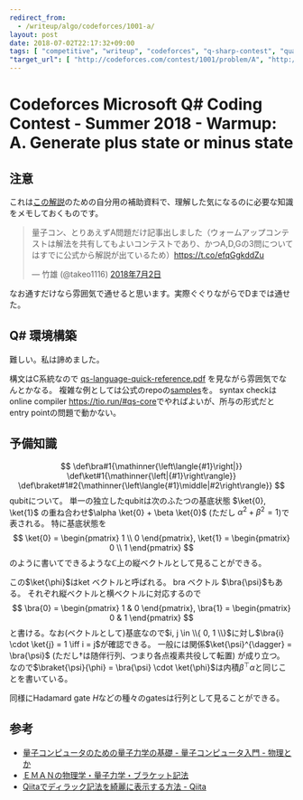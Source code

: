 ```yaml
---
redirect_from:
  - /writeup/algo/codeforces/1001-a/
layout: post
date: 2018-07-02T22:17:32+09:00
tags: [ "competitive", "writeup", "codeforces", "q-sharp-contest", "quantum-computing" ]
"target_url": [ "http://codeforces.com/contest/1001/problem/A", "http://takeo1116.sakura.ne.jp/cfqs01a.html" ]
---
```


# Codeforces Microsoft Q# Coding Contest - Summer 2018 - Warmup: A. Generate plus state or minus state

## 注意

これは[この解説](http://takeo1116.sakura.ne.jp/cfqs01a.html)のための自分用の補助資料で、理解した気になるのに必要な知識をメモしておくものです。

<blockquote class="twitter-tweet" data-lang="ja"><p lang="ja" dir="ltr">量子コン、とりあえずA問題だけ記事出しました（ウォームアップコンテストは解法を共有してもよいコンテストであり、かつA,D,Gの3問についてはすでに公式から解説が出ているため）<a href="https://t.co/efqGgkddZu">https://t.co/efqGgkddZu</a></p>&mdash; 竹雄 (@takeo1116) <a href="https://twitter.com/takeo1116/status/1013724602831269888?ref_src=twsrc%5Etfw">2018年7月2日</a></blockquote>
<script async src="https://platform.twitter.com/widgets.js" charset="utf-8"></script>

なお通すだけなら雰囲気で通せると思います。実際ぐぐりながらでDまでは通せた。

## Q# 環境構築

難しい。私は諦めました。

構文はC系統なので [qs-language-quick-reference.pdf](https://assets.codeforces.com/rounds/997-998/qs-language-quick-reference.pdf) を見ながら雰囲気でなんとかなる。
複雑な例としては公式のrepoの[samples](https://github.com/Microsoft/Quantum/blob/master/Samples/Teleportation/TeleportationSample.qs)を。
syntax checkはonline compiler <https://tio.run/#qs-core>でやればよいが、所与の形式だとentry pointの問題で動かない。

## 予備知識

$$
\def\bra#1{\mathinner{\left\langle{#1}\right|}}
\def\ket#1{\mathinner{\left|{#1}\right\rangle}}
\def\braket#1#2{\mathinner{\left\langle{#1}\middle|#2\right\rangle}}
$$
qubitについて。
単一の独立したqubitは次のふたつの基底状態 $\ket{0}, \ket{1}$ の重ね合わせ$\alpha \ket{0} + \beta \ket{0}$ (ただし $\alpha^2 + \beta^2 = 1$)で表される。
特に基底状態を
$$ \ket{0} = \begin{pmatrix} 1 \\ 0 \end{pmatrix}, \ket{1} = \begin{pmatrix} 0 \\ 1 \end{pmatrix} $$
のように書いてできるような$\mathbb{C}$上の縦ベクトルとして見ることができる。

この$\ket{\phi}$はket ベクトルと呼ばれる。
bra ベクトル $\bra{\psi}$もある。
それぞれ縦ベクトルと横ベクトルに対応するので
$$ \bra{0} = \begin{pmatrix} 1 & 0 \end{pmatrix}, \bra{1} = \begin{pmatrix} 0 & 1 \end{pmatrix} $$
と書ける。なお(ベクトルとして)基底なので$i, j \in \\{ 0, 1 \\}$に対し$\bra{i} \cdot \ket{j} = 1 \iff i = j$が確認できる。
一般には関係$\ket{\psi}^{\dagger} = \bra{\psi}$ (ただし$\dagger$は随伴行列、つまり各点複素共役して転置) が成り立つ。
なので$\braket{\psi}{\phi} = \bra{\psi} \cdot \ket{\phi}$は内積$\beta^{\top}\alpha$と同じことを書いている。

同様にHadamard gate $H$などの種々のgatesは行列として見ることができる。

## 参考

-   [量子コンピュータのための量子力学の基礎 - 量子コンピュータ入門 - 物理とか](https://whyitsso.net/physics/quantum_mechanics/QI3.html)
-   [ＥＭＡＮの物理学・量子力学・ブラケット記法](http://eman-physics.net/quantum/bracket.html)
-   [Qiitaでディラック記法を綺麗に表示する方法 - Qiita](https://qiita.com/yyu/items/c140fbbd1236fe25cc7a)
